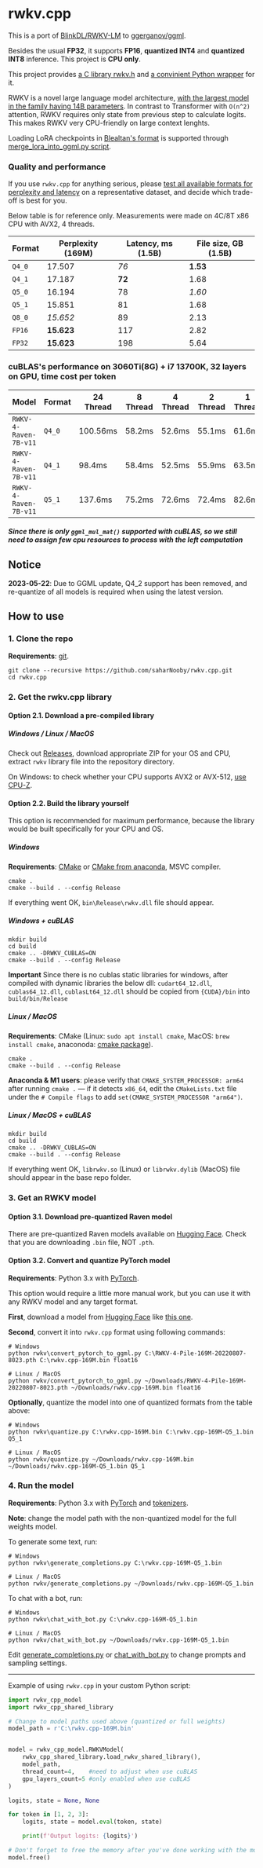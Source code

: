# rwkv.cpp

This is a port of [BlinkDL/RWKV-LM](https://github.com/BlinkDL/RWKV-LM) to [ggerganov/ggml](https://github.com/ggerganov/ggml).

Besides the usual **FP32**, it supports **FP16**, **quantized INT4** and **quantized INT8** inference. This project is **CPU only**.

This project provides [a C library rwkv.h](rwkv.h) and [a convinient Python wrapper](rwkv%2Frwkv_cpp_model.py) for it.

RWKV is a novel large language model architecture, [with the largest model in the family having 14B parameters](https://huggingface.co/BlinkDL/rwkv-4-pile-14b). In contrast to Transformer with `O(n^2)` attention, RWKV requires only state from previous step to calculate logits. This makes RWKV very CPU-friendly on large context lenghts.

Loading LoRA checkpoints in [Blealtan's format](https://github.com/Blealtan/RWKV-LM-LoRA) is supported through [merge_lora_into_ggml.py script](rwkv%2Fmerge_lora_into_ggml.py).

### Quality and performance

If you use `rwkv.cpp` for anything serious, please [test all available formats for perplexity and latency](rwkv%2Fmeasure_pexplexity.py) on a representative dataset, and decide which trade-off is best for you.

Below table is for reference only. Measurements were made on 4C/8T x86 CPU with AVX2, 4 threads.

| Format    | Perplexity (169M) | Latency, ms (1.5B) | File size, GB (1.5B) |
|-----------|-------------------|--------------------|----------------------|
| `Q4_0`    | 17.507            | *76*               | **1.53**             |
| `Q4_1`    | 17.187            | **72**             | 1.68                 |
| `Q5_0`    | 16.194            | 78                 | *1.60*               |
| `Q5_1`    | 15.851            | 81                 | 1.68                 |
| `Q8_0`    | *15.652*          | 89                 | 2.13                 |
| `FP16`    | **15.623**        | 117                | 2.82                 |
| `FP32`    | **15.623**        | 198                | 5.64                 |

### cuBLAS's performance on 3060Ti(8G) + i7 13700K, 32 layers on GPU, time cost per token
| Model                 | Format | 24 Thread | 8 Thread | 4 Thread | 2 Thread | 1 Thread |
|-----------------------|--------|-----------|----------|----------|----------|----------|
| `RWKV-4-Raven-7B-v11` | `Q4_0` | 100.56ms  | 58.2ms   | 52.6ms   | 55.1ms   | 61.6ms   |
| `RWKV-4-Raven-7B-v11` | `Q4_1` | 98.4ms    | 58.4ms   | 52.5ms   | 55.9ms   | 63.5ms   |
| `RWKV-4-Raven-7B-v11` | `Q5_1` | 137.6ms   | 75.2ms   | 72.6ms   | 72.4ms   | 82.6ms   |

##### Since there is only `ggml_mul_mat()` supported with cuBLAS, so we still need to assign few cpu resources to process with the left computation

## Notice
**2023-05-22**: Due to GGML update, Q4_2 support has been removed, and re-quantize of all models is required when using the latest version.

## How to use

### 1. Clone the repo

**Requirements**: [git](https://gitforwindows.org/).

```commandline
git clone --recursive https://github.com/saharNooby/rwkv.cpp.git
cd rwkv.cpp
```

### 2. Get the rwkv.cpp library

#### Option 2.1. Download a pre-compiled library

##### Windows / Linux / MacOS

Check out [Releases](https://github.com/saharNooby/rwkv.cpp/releases), download appropriate ZIP for your OS and CPU, extract `rwkv` library file into the repository directory.

On Windows: to check whether your CPU supports AVX2 or AVX-512, [use CPU-Z](https://www.cpuid.com/softwares/cpu-z.html).

#### Option 2.2. Build the library yourself

This option is recommended for maximum performance, because the library would be built specifically for your CPU and OS.

##### Windows

**Requirements**: [CMake](https://cmake.org/download/) or [CMake from anaconda](https://anaconda.org/conda-forge/cmake), MSVC compiler.

```commandline
cmake .
cmake --build . --config Release
```

If everything went OK, `bin\Release\rwkv.dll` file should appear.

##### Windows + cuBLAS
```commandline
mkdir build
cd build
cmake .. -DRWKV_CUBLAS=ON
cmake --build . --config Release
```
**Important** Since there is no cublas static libraries for windows, after compiled with dynamic libraries the below dll: `cudart64_12.dll`, `cublas64_12.dll`, `cublasLt64_12.dll` should be copied from `{CUDA}/bin` into `build/bin/Release`

##### Linux / MacOS

**Requirements**: CMake (Linux: `sudo apt install cmake`, MacOS: `brew install cmake`, anaconoda: [cmake package](https://anaconda.org/conda-forge/cmake)).

```commandline
cmake .
cmake --build . --config Release
```

**Anaconda & M1 users**: please verify that `CMAKE_SYSTEM_PROCESSOR: arm64` after running `cmake .` — if it detects `x86_64`, edit the `CMakeLists.txt` file under the `# Compile flags` to add `set(CMAKE_SYSTEM_PROCESSOR "arm64")`.

##### Linux / MacOS + cuBLAS
```commandline
mkdir build
cd build
cmake .. -DRWKV_CUBLAS=ON
cmake --build . --config Release
```

If everything went OK, `librwkv.so` (Linux) or `librwkv.dylib` (MacOS) file should appear in the base repo folder.


### 3. Get an RWKV model

#### Option 3.1. Download pre-quantized Raven model

There are pre-quantized Raven models available on [Hugging Face](https://huggingface.co/BlinkDL/rwkv-4-raven/tree/main). Check that you are downloading `.bin` file, NOT `.pth`.

#### Option 3.2. Convert and quantize PyTorch model

**Requirements**: Python 3.x with [PyTorch](https://pytorch.org/get-started/locally/).

This option would require a little more manual work, but you can use it with any RWKV model and any target format.

**First**, download a model from [Hugging Face](https://huggingface.co/BlinkDL) like [this one](https://huggingface.co/BlinkDL/rwkv-4-pile-169m/blob/main/RWKV-4-Pile-169M-20220807-8023.pth).

**Second**, convert it into `rwkv.cpp` format using following commands:

```commandline
# Windows
python rwkv\convert_pytorch_to_ggml.py C:\RWKV-4-Pile-169M-20220807-8023.pth C:\rwkv.cpp-169M.bin float16

# Linux / MacOS
python rwkv/convert_pytorch_to_ggml.py ~/Downloads/RWKV-4-Pile-169M-20220807-8023.pth ~/Downloads/rwkv.cpp-169M.bin float16
```

**Optionally**, quantize the model into one of quantized formats from the table above:

```commandline
# Windows
python rwkv\quantize.py C:\rwkv.cpp-169M.bin C:\rwkv.cpp-169M-Q5_1.bin Q5_1

# Linux / MacOS
python rwkv/quantize.py ~/Downloads/rwkv.cpp-169M.bin ~/Downloads/rwkv.cpp-169M-Q5_1.bin Q5_1
```

### 4. Run the model

**Requirements**: Python 3.x with [PyTorch](https://pytorch.org/get-started/locally/) and [tokenizers](https://pypi.org/project/tokenizers/).

**Note**: change the model path with the non-quantized model for the full weights model.

To generate some text, run:

```commandline
# Windows
python rwkv\generate_completions.py C:\rwkv.cpp-169M-Q5_1.bin

# Linux / MacOS
python rwkv/generate_completions.py ~/Downloads/rwkv.cpp-169M-Q5_1.bin
```

To chat with a bot, run:

```commandline
# Windows
python rwkv\chat_with_bot.py C:\rwkv.cpp-169M-Q5_1.bin

# Linux / MacOS
python rwkv/chat_with_bot.py ~/Downloads/rwkv.cpp-169M-Q5_1.bin
```

Edit [generate_completions.py](rwkv%2Fgenerate_completions.py) or [chat_with_bot.py](rwkv%2Fchat_with_bot.py) to change prompts and sampling settings.

---

Example of using `rwkv.cpp` in your custom Python script:

```python
import rwkv_cpp_model
import rwkv_cpp_shared_library

# Change to model paths used above (quantized or full weights) 
model_path = r'C:\rwkv.cpp-169M.bin'


model = rwkv_cpp_model.RWKVModel(
    rwkv_cpp_shared_library.load_rwkv_shared_library(),
    model_path,
    thread_count=4,    #need to adjust when use cuBLAS
    gpu_layers_count=5 #only enabled when use cuBLAS
)

logits, state = None, None

for token in [1, 2, 3]:
    logits, state = model.eval(token, state)

    print(f'Output logits: {logits}')

# Don't forget to free the memory after you've done working with the model
model.free()

```
